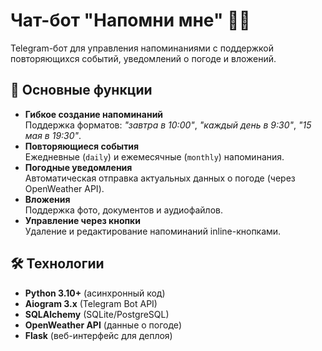 # Чат-бот "Напомни мне" 🤖⏰

Telegram-бот для управления напоминаниями с поддержкой повторяющихся событий, уведомлений о погоде и вложений.

## 📌 Основные функции
- **Гибкое создание напоминаний**  
  Поддержка форматов: _"завтра в 10:00"_, _"каждый день в 9:30"_, _"15 мая в 19:30"_.
- **Повторяющиеся события**  
  Ежедневные (`daily`) и ежемесячные (`monthly`) напоминания.
- **Погодные уведомления**  
  Автоматическая отправка актуальных данных о погоде (через OpenWeather API).
- **Вложения**  
  Поддержка фото, документов и аудиофайлов.
- **Управление через кнопки**  
  Удаление и редактирование напоминаний inline-кнопками.

## 🛠 Технологии
- **Python 3.10+** (асинхронный код)
- **Aiogram 3.x** (Telegram Bot API)
- **SQLAlchemy** (SQLite/PostgreSQL)
- **OpenWeather API** (данные о погоде)
- **Flask** (веб-интерфейс для деплоя)
